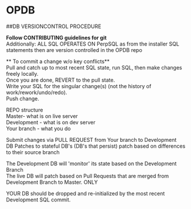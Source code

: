 # OPDB

##DB VERSIONCONTROL PROCEDURE

**Follow CONTRIBUTING guidelines for git**  
Additionally:
ALL SQL OPERATES ON PerpSQL as from the installer
SQL statements then are version controlled in the OPDB repo

** To commit a change w/o key conflicts**  
Pull and catch up to most recent SQL state, run SQL, then make changes freely locally.    
Once you are done, REVERT to the pull state.  
Write your SQL for the singular change(s) (not the history of work/rework/undo/redo).  
Push change.  


REPO structure   
Master- what is on live server  
Development - what is on dev server  
Your branch - what you do  

Submit changes via PULL REQUEST from Your branch to Development    
DB Patches to stateful DB's (DB's that persist) patch based on differences to their source branch  

The Development DB will 'monitor' its state based on the Development Branch  
The live DB will patch based on Pull Requests that are merged from Development Branch to Master.  ONLY  

YOUR DB should be dropped and re-initialized by the most recent Development SQL commit.


